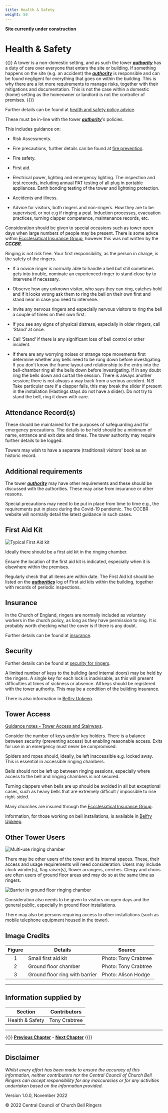 ```yaml
---
title: Health & Safety
weight: 50
---
```


**Site currently under construction**

# Health & Safety

{{<hint danger>}}
A tower is a non-domestic setting, and as such the tower ***[authority](../170-glossary/#authority)*** has a duty of care over everyone that enters the site or building. If something happens on the site (e.g. an accident) the ***[authority](../170-glossary/#authority)*** is responsible and can be found negligent for everything that goes on within the building. This is why there are a lot more requirements to manage risks, together with their mitigations and documentation. This is not the case within a domestic (home) setting as the homeowner or landlord is not the controller of premises. 
{{</hint>}}

Further details can be found at [health and safety policy advice](https://cccbr.org.uk/wp-content/uploads/2021/03/SM_HS_Policies_2021_Ver_1.pdf). 

These must be in-line with the tower ***[authority](../170-glossary/#authority)***'s policies.

This includes guidance on: 

- Risk Assessments. 

- Fire precautions, further details can be found at [fire prevention](https://cccbr.org.uk/wp-content/uploads/2020/07/SM_FireRiskAssessment_2020_Ver_1.pdf). 

- Fire safety. 

- First aid. 

- Electrical power, lighting and emergency lighting. The inspection and test records, including annual PAT testing of all plug in portable appliances. Earth bonding testing of the tower and lightning protection.

- Accidents and illness. 

- Advice for visitors, both ringers and non-ringers. How they are to be supervised, or not e.g if ringing a peal. Induction processes, evacuation practices, turning clapper competence, maintenance records, etc.

Consideration should be given to special occasions such as tower open days when large numbers of people may be present. There is some advce within [Eccclesiatical Insurance Group](https://www.ecclesiastical.com/), however this was not written by the ***[CCCBR](../170-glossary/#CCCBR)***.

Ringing is not risk free. Your first responsibility, as the person in charge, is the safety of the ringers.  

- If a novice ringer is normally able to handle a bell but still sometimes gets into trouble, nominate an experienced ringer to stand close by to intervene if necessary. 

- Observe how any unknown visitor, who says they can ring, catches hold and if it looks wrong ask them to ring the bell on their own first and stand near in case you need to intervene. 

- Invite any nervous ringers and especially nervous visitors to ring the bell a couple of times on their own first.  

- If you see any signs of physical distress, especially in older ringers, call ‘Stand’ at once. 

- Call ‘Stand’ if there is any significant loss of bell control or other incident.  

- If there are any worrying noises or strange rope movements first determine whether any bells need to be rung down before investigating. If you don’t know the frame layout and relationship to the entry into the bell-chamber ring all the bells down before investigating. If in any doubt ring the bells down and curtail the session. There is always another session; there is not always a way back from a serious accident. N.B Take particular care if a clapper fails, this may break the slider if present in the installation (Hastings stays do not have a slider). Do not try to stand the bell, ring it down with care.  

## Attendance Record(s) 

These should be maintained for the purposes of safeguarding and for emergency precautions. The details to be held should be a minimum of name, entrance and exit date and times. The tower authority may require further details to be logged. 

Towers may wish to have a separate (traditional) visitors' book as an historic record. 

## Additional requirements 

The tower ***[authority](../170-glossary/#authority)*** may have other requirements and these should be discussed with the authorities. These may arise from insurance or other reasons. 

Special precautions may need to be put in place from time to time e.g., the requirements put in place during the Covid-19 pandemic. The CCCBR website will normally detail the latest guidance in such cases.

## First Aid Kit 

![Typical First Aid kit](first_aid_350.JPG)

Ideally there should be a first aid kit in the ringing chamber.  

Ensure the location of the first aid kit is indicated, especially when it is elsewhere within the premises. 

Regularly check that all items are within date. The First Aid kit should be listed on the ***[authorities](../170-glossary/#authority)*** log of First aid kits within the building, together with records of periodic inspections.

## Insurance 

In the Church of England, ringers are normally included as voluntary workers in the church policy, as long as they have permission to ring. It is probably worth checking what the cover is if there is any doubt.

Further details can be found at [insurance](https://cccbr.org.uk/wp-content/uploads/2022/05/SM_Insurance_2022_v4.pdf).

## Security 

Further details can be found at [security for ringers](https://cccbr.org.uk/wp-content/uploads/2020/12/SM_Security_2020_Ver_1.pdf).

A limited number of keys to the building (and internal doors) may be held by the ringers. A single key for each lock is inadvisable, as this will present difficulties at times of sickness or absence. All keys should be registered with the tower authority. This may be a condition of the building insurance. 

There is also information in [Belfry Upkeep](https://belfryupkeep.cccbr.org.uk/docs/040-health-and-safety/).

## Tower Access 

[Guidance notes - Tower Access and Stairways](https://cccbr.org.uk/2017/05/16/tower-access-stairways-guidance/).

Consider the number of keys and/or key holders. There is a balance between security (preventing access) but enabling reasonable access. Exits for use in an emergency  must never be compromised. 

Spiders and ropes should, ideally, be left inaccessible e.g. locked away. This is essential in accessible ringing chambers.  

Bells should not be left up between ringing sessions, especially where access to the bell and ringing chambers is not secured.  

Turning clappers when bells are up should be avoided in all but exceptional cases, such as heavy bells that are extremely difficult / impossible to rise right-sided. 

Many churches are insured through the [Eccclesiatical Insurance Group](https://www.ecclesiastical.com/).

Information, for those working on bell installations, is available in [Belfry Upkeep](https://belfryupkeep.cccbr.org.uk/docs/040-health-and-safety/).

## Other Tower Users 

![Multi-use ringing chamber](ground_floor_350.jpg)

There may be other users of the tower and its internal spaces. These, their access and usage requirements will need consideration. Users may include clock winder(s), flag raiser(s), flower arrangers, creches. Clergy and choirs are often users of ground floor areas and may do so at the same time as ringers.  

![Barrier in ground floor ringing chamber](barrier_350.jpg)

Consideration also needs to be given to visitors on open days and the general public, especially in ground floor installations. 

There may also be persons requiring access to other installations (such as mobile telephone equipment housed in the tower). 

 ## Image Credits

| Figure | Details | Source |
| :---: | --- | --- |
| 1 | Small first aid kit | Photo: Tony Crabtree |
| 2 | Ground floor chamber | Photo: Tony Crabtree |
| 3 | Ground floor ring with barrier | Photo: Alison Hodge |

----

## Information supplied by 

| Section | Contributors |
| :---: | --- |
| Health & Safety | Tony Crabtree |

----

{{<hint info>}}
**[Previous Chapter](../040-finance/)** - **[Next Chapter](../060-emergency/)**
{{</hint>}}

----

## Disclaimer
 
*Whilst every effort has been made to ensure the accuracy of this information, neither contributors nor the Central Council of Church Bell Ringers can accept responsibility for any inaccuracies or for any activities undertaken based on the information provided.*

Version 1.0.0, November 2022

© 2022 Central Council of Church Bell Ringers
